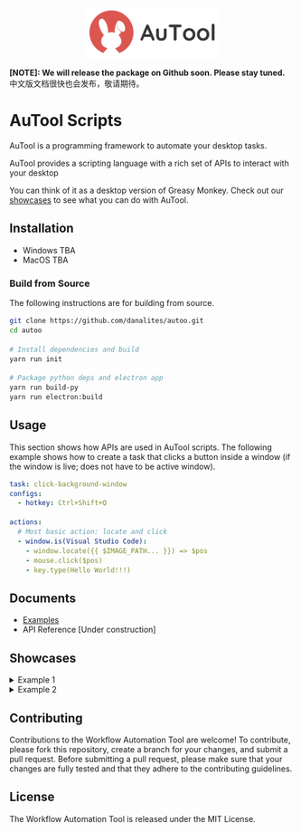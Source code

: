 <p align="center">
  <img src="resources/banner.png" height="90" title="main">
</p>

**[NOTE]: We will release the package on Github soon. Please stay tuned.** 中文版文档很快也会发布，敬请期待。

# AuTool Scripts
AuTool is a programming framework to automate your desktop tasks. 

AuTool provides a scripting language with a rich set of APIs to interact with your desktop

You can think of it as a desktop version of Greasy Monkey. Check out our [showcases](#showcases) to see what you can do with AuTool.

## Installation
- Windows TBA
- MacOS TBA

### Build from Source
The following instructions are for building from source.

```bash
git clone https://github.com/danalites/autoo.git
cd autoo

# Install dependencies and build 
yarn run init

# Package python deps and electron app
yarn run build-py
yarn run electron:build
```

## Usage
This section shows how APIs are used in AuTool scripts. The following example shows how to create a task that clicks a button inside a window (if the window is live; does not have to be active window).

```yaml
task: click-background-window
configs:
  - hotkey: Ctrl+Shift+Q 

actions:
  # Most basic action: locate and click
  - window.is(Visual Studio Code):
    - window.locate({{ $IMAGE_PATH... }}) => $pos
    - mouse.click($pos)
    - key.type(Hello World!!!)
```

## Documents
- [Examples](https://danalites.github.io/autoo/docs/basics/apps-macos-display)
- API Reference [Under construction]

## Showcases
<details>
  <summary>Example 1</summary>
  
  - This is the content that will be hidden until the user clicks on the summary element.

</details>

<details>
  <summary>Example 2</summary>  
  - This is the content that will be hidden until the user clicks on the summary element.

</details>

## Contributing
Contributions to the Workflow Automation Tool are welcome! To contribute, please fork this repository, create a branch for your changes, and submit a pull request. Before submitting a pull request, please make sure that your changes are fully tested and that they adhere to the contributing guidelines.

## License
The Workflow Automation Tool is released under the MIT License.